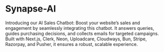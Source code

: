 # Synapse-AI
Introducing our AI Sales Chatbot: Boost your website’s sales and engagement by seamlessly integrating this chatbot. It answers queries, guides purchasing decisions, and collects emails for targeted campaigns. Built with Next.js, Clerk, Neon, Uploadcare, Cloudways, Bun, Stripe, Razorpay, and Pusher, it ensures a robust, scalable experience. 
